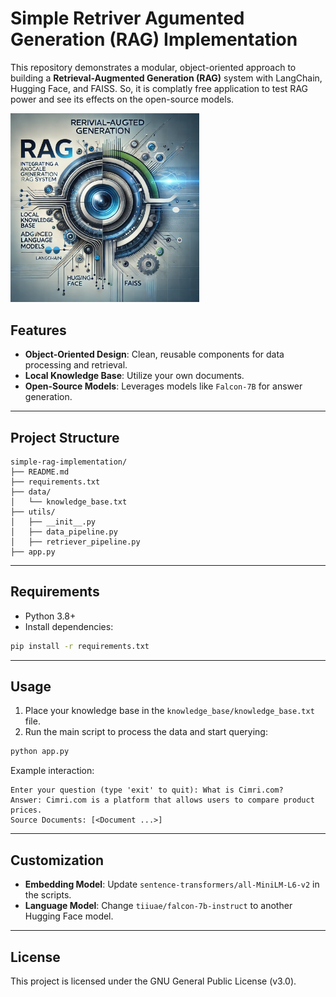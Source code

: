 # Simple Retriver Agumented Generation (RAG) Implementation

This repository demonstrates a modular, object-oriented approach to building a **Retrieval-Augmented Generation (RAG)** system with LangChain, Hugging Face, and FAISS. So, it is complatly free application to test RAG power and see its effects on the open-source models.

<img width="60%" src="data/images/simple_rag.webp" alt="rag"></a>

## Features

- **Object-Oriented Design**: Clean, reusable components for data processing and retrieval.
- **Local Knowledge Base**: Utilize your own documents.
- **Open-Source Models**: Leverages models like `Falcon-7B` for answer generation.

---

## Project Structure

```
simple-rag-implementation/
├── README.md
├── requirements.txt
├── data/
│   └── knowledge_base.txt
├── utils/
│   ├── __init__.py
│   ├── data_pipeline.py
│   ├── retriever_pipeline.py
├── app.py
```

---

## Requirements

- Python 3.8+
- Install dependencies:

```bash
pip install -r requirements.txt
```

---

## Usage

1. Place your knowledge base in the `knowledge_base/knowledge_base.txt` file.
2. Run the main script to process the data and start querying:

```bash
python app.py
```

Example interaction:

```plaintext
Enter your question (type 'exit' to quit): What is Cimri.com?
Answer: Cimri.com is a platform that allows users to compare product prices.
Source Documents: [<Document ...>]
```

---

## Customization

- **Embedding Model**: Update `sentence-transformers/all-MiniLM-L6-v2` in the scripts.
- **Language Model**: Change `tiiuae/falcon-7b-instruct` to another Hugging Face model.

---

## License

This project is licensed under the GNU General Public License (v3.0).